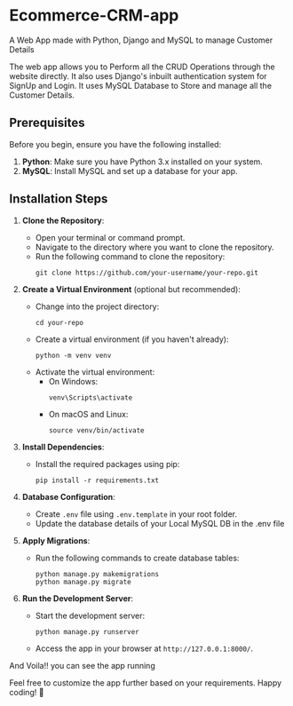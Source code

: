 # Ecommerce-CRM-app
A Web App made with Python, Django and MySQL to manage Customer Details

The web app allows you to Perform all the CRUD Operations through the website directly.
It also uses Django's inbuilt authentication system for SignUp and Login.
It uses MySQL Database to Store and manage all the Customer Details.

## Prerequisites

Before you begin, ensure you have the following installed:

1. **Python**: Make sure you have Python 3.x installed on your system.
2. **MySQL**: Install MySQL and set up a database for your app.

## Installation Steps

1. **Clone the Repository**:
   - Open your terminal or command prompt.
   - Navigate to the directory where you want to clone the repository.
   - Run the following command to clone the repository:
     ```
     git clone https://github.com/your-username/your-repo.git
     ```

2. **Create a Virtual Environment** (optional but recommended):
   - Change into the project directory:
     ```
     cd your-repo
     ```
   - Create a virtual environment (if you haven't already):
     ```
     python -m venv venv
     ```
   - Activate the virtual environment:
     - On Windows:
       ```
       venv\Scripts\activate
       ```
     - On macOS and Linux:
       ```
       source venv/bin/activate
       ```

3. **Install Dependencies**:
   - Install the required packages using pip:
     ```
     pip install -r requirements.txt
     ```

4. **Database Configuration**:
   - Create `.env` file using `.env.template` in your root folder.
   - Update the database details of your Local MySQL DB in the .env file

5. **Apply Migrations**:
   - Run the following commands to create database tables:
     ```
     python manage.py makemigrations
     python manage.py migrate
     ```

6. **Run the Development Server**:
   - Start the development server:
     ```
     python manage.py runserver
     ```
   - Access the app in your browser at `http://127.0.0.1:8000/`.

And Voila!! you can see the app running

Feel free to customize the app further based on your requirements. Happy coding! 🚀
